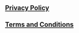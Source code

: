 ## [Privacy Policy](https://antoninjuquel.github.io/meal-planner-esiee/privacy)

## [Terms and Conditions](https://antoninjuquel.github.io/meal-planner-esiee/terms)

